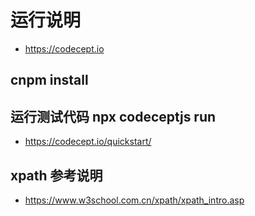 # 运行说明
- https://codecept.io
## cnpm install

## 运行测试代码 npx codeceptjs run
- https://codecept.io/quickstart/

## xpath 参考说明 
 - https://www.w3school.com.cn/xpath/xpath_intro.asp